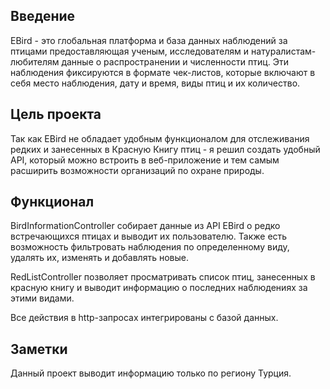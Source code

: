 ## Введение
EBird - это глобальная платформа и база данных наблюдений за птицами предоставляющая ученым, исследователям и натуралистам-любителям данные о распространении и численности птиц.
Эти наблюдения фиксируются в формате чек-листов, которые включают в себя место наблюдения, дату и время, виды птиц и их количество.

## Цель проекта
Так как EBird не обладает удобным функционалом для отслеживания редких и занесенных в Красную Книгу птиц - я решил создать удобный API, который можно встроить в веб-приложение и тем самым расширить возможности организаций по охране природы.

## Функционал
BirdInformationController собирает данные из API EBird о редко встречающихся птицах и выводит их пользователю. Также есть возможность фильтровать наблюдения по определенному виду, удалять их, изменять и добавлять новые. 

RedListController позволяет просматривать список птиц, занесенных в красную книгу и выводит информацию о последних наблюдениях за этими видами.

Все действия в http-запросах интегрированы с базой данных.


## Заметки
Данный проект выводит информацию только по региону Турция.


